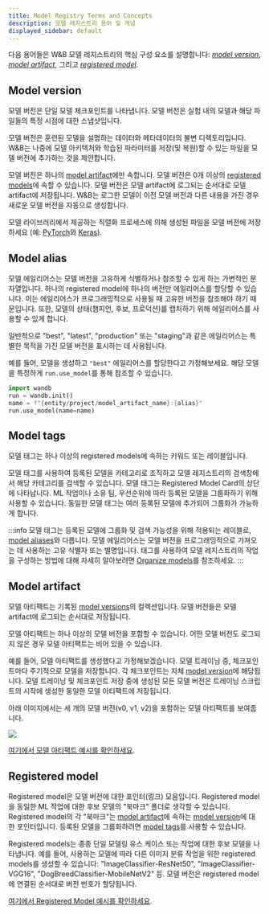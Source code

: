 ```yaml
---
title: Model Registry Terms and Concepts
description: 모델 레지스트리 용어 및 개념
displayed_sidebar: default
---
```


다음 용어들은 W&B 모델 레지스트리의 핵심 구성 요소를 설명합니다: [*model version*](#model-version), [*model artifact*](#model-artifact), 그리고 [*registered model*](#registered-model).

## Model version
모델 버전은 단일 모델 체크포인트를 나타냅니다. 모델 버전은 실험 내의 모델과 해당 파일들의 특정 시점에 대한 스냅샷입니다.  

모델 버전은 훈련된 모델을 설명하는 데이터와 메타데이터의 불변 디렉토리입니다. W&B는 나중에 모델 아키텍처와 학습된 파라미터를 저장(및 복원)할 수 있는 파일을 모델 버전에 추가하는 것을 제안합니다.  

모델 버전은 하나의 [model artifact](#model-artifact)에만 속합니다. 모델 버전은 0개 이상의 [registered models](#registered-model)에 속할 수 있습니다. 모델 버전은 모델 artifact에 로그되는 순서대로 모델 artifact에 저장됩니다. W&B는 로그한 모델이 이전 모델 버전과 다른 내용을 가진 경우 새로운 모델 버전을 자동으로 생성합니다.

모델 라이브러리에서 제공하는 직렬화 프로세스에 의해 생성된 파일을 모델 버전에 저장하세요 (예: [PyTorch](https://pytorch.org/tutorials/beginner/saving_loading_models.html)와 [Keras](https://www.tensorflow.org/guide/keras/save_and_serialize)).


## Model alias

모델 에일리어스는 모델 버전을 고유하게 식별하거나 참조할 수 있게 하는 가변적인 문자열입니다. 하나의 registered model에 하나의 버전만 에일리어스를 할당할 수 있습니다. 이는 에일리어스가 프로그래밍적으로 사용될 때 고유한 버전을 참조해야 하기 때문입니다. 또한, 모델의 상태(챔피언, 후보, 프로덕션)를 캡처하기 위해 에일리어스를 사용할 수 있게 합니다.

일반적으로 "best", "latest", "production" 또는 "staging"과 같은 에일리어스는 특별한 목적을 가진 모델 버전을 표시하는 데 사용됩니다.

예를 들어, 모델을 생성하고 `"best"` 에일리어스를 할당한다고 가정해보세요. 해당 모델을 특정하게 `run.use_model`를 통해 참조할 수 있습니다.

```python
import wandb
run = wandb.init()
name = f"{entity/project/model_artifact_name}:{alias}"
run.use_model(name=name)
```

## Model tags
모델 태그는 하나 이상의 registered models에 속하는 키워드 또는 레이블입니다.

모델 태그를 사용하여 등록된 모델을 카테고리로 조직하고 모델 레지스트리의 검색창에서 해당 카테고리를 검색할 수 있습니다. 모델 태그는 Registered Model Card의 상단에 나타납니다. ML 작업이나 소유 팀, 우선순위에 따라 등록된 모델을 그룹화하기 위해 사용할 수 있습니다. 동일한 모델 태그는 여러 등록된 모델에 추가되어 그룹화가 가능하게 합니다.

:::info
모델 태그는 등록된 모델에 그룹화 및 검색 가능성을 위해 적용되는 레이블로, [model aliases](#model-alias)와 다릅니다. 모델 에일리어스는 모델 버전을 프로그래밍적으로 가져오는 데 사용하는 고유 식별자 또는 별명입니다. 태그를 사용하여 모델 레지스트리의 작업을 구성하는 방법에 대해 자세히 알아보려면 [Organize models](./organize-models.md)를 참조하세요.
:::


## Model artifact
모델 아티팩트는 기록된 [model versions](#model-version)의 컬렉션입니다. 모델 버전들은 모델 artifact에 로그되는 순서대로 저장됩니다.

모델 아티팩트는 하나 이상의 모델 버전을 포함할 수 있습니다. 어떤 모델 버전도 로그되지 않은 경우 모델 아티팩트는 비어 있을 수 있습니다.

예를 들어, 모델 아티팩트를 생성했다고 가정해보겠습니다. 모델 트레이닝 중, 체크포인트마다 주기적으로 모델을 저장합니다. 각 체크포인트는 자체 [model version](#model-version)에 해당됩니다. 모델 트레이닝 및 체크포인트 저장 중에 생성된 모든 모델 버전은 트레이닝 스크립트의 시작에 생성한 동일한 모델 아티팩트에 저장됩니다.

아래 이미지에서는 세 개의 모델 버전(v0, v1, v2)을 포함하는 모델 아티팩트를 보여줍니다.

![](/images/models/mr1c.png)

[여기에서 모델 아티팩트 예시를 확인하세요](https://wandb.ai/timssweeney/model_management_docs_official_v0/artifacts/model/mnist-zws7gt0n).

## Registered model
Registered model은 모델 버전에 대한 포인터(링크) 모음입니다. Registered model을 동일한 ML 작업에 대한 후보 모델의 "북마크" 폴더로 생각할 수 있습니다. Registered model의 각 "북마크"는 [model artifact](#model-artifact)에 속하는 [model version](#model-version)에 대한 포인터입니다. 등록된 모델을 그룹화하려면 [model tags](#model-tags)를 사용할 수 있습니다.

Registered models는 종종 단일 모델링 유스 케이스 또는 작업에 대한 후보 모델을 나타냅니다. 예를 들어, 사용하는 모델에 따라 다른 이미지 분류 작업을 위한 registered models를 생성할 수 있습니다: "ImageClassifier-ResNet50", "ImageClassifier-VGG16", "DogBreedClassifier-MobileNetV2" 등. 모델 버전은 registered model에 연결된 순서대로 버전 번호가 할당됩니다.

[여기에서 Registered Model 예시를 확인하세요](https://wandb.ai/reviewco/registry/model?selectionPath=reviewco%2Fmodel-registry%2FFinetuned-Review-Autocompletion&view=versions).